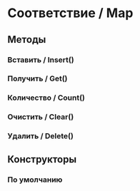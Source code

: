
# Соответствие / Map

## Методы
    
### Вставить / Insert()
    
### Получить / Get()
    
### Количество / Count()
    
### Очистить / Clear()
    
### Удалить / Delete()
    
## Конструкторы

  
### По умолчанию